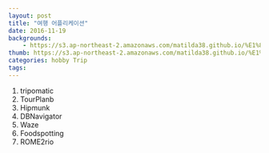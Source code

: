 ```yaml
---
layout: post
title: "여행 어플리케이션"
date: 2016-11-19
backgrounds:
    - https://s3.ap-northeast-2.amazonaws.com/matilda38.github.io/%E1%84%92%E1%85%A1...jpg
thumb: https://s3.ap-northeast-2.amazonaws.com/matilda38.github.io/%E1%84%80%E1%85%A1%E1%86%BC%E1%84%8B%E1%85%A1%E1%84%8C%E1%85%B5.jpg
categories: hobby Trip
tags:
---
```


1. tripomatic<br />
2. TourPlanb<br />
3. Hipmunk<br />
4. DBNavigator<br />
5. Waze<br />
6. Foodspotting<br />
7. ROME2rio<br />